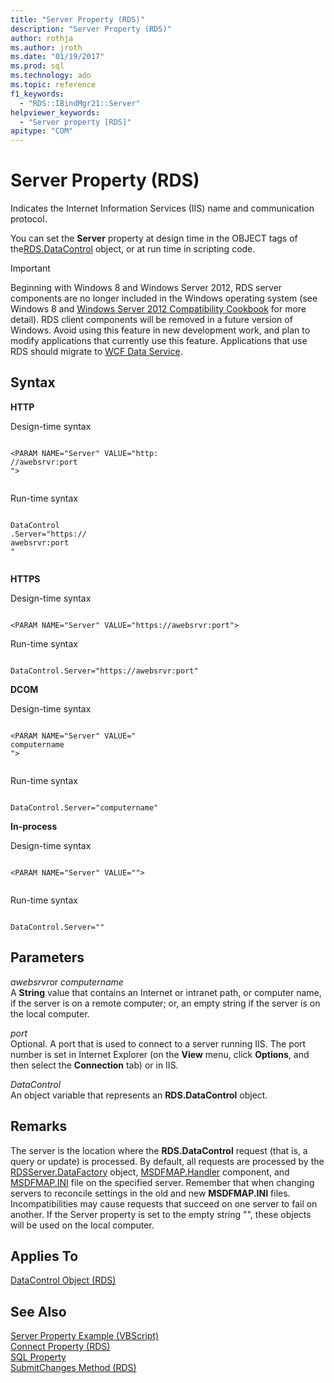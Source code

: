 ```yaml
---
title: "Server Property (RDS)"
description: "Server Property (RDS)"
author: rothja
ms.author: jroth
ms.date: "01/19/2017"
ms.prod: sql
ms.technology: ado
ms.topic: reference
f1_keywords:
  - "RDS::IBindMgr21::Server"
helpviewer_keywords:
  - "Server property [RDS]"
apitype: "COM"
---
```

# Server Property (RDS)
Indicates the Internet Information Services (IIS) name and communication protocol.  
  
 You can set the **Server** property at design time in the OBJECT tags of the[RDS.DataControl](./datacontrol-object-rds.md) object, or at run time in scripting code.  
  
> [!IMPORTANT]
>  Beginning with Windows 8 and Windows Server 2012, RDS server components are no longer included in the Windows operating system (see Windows 8 and [Windows Server 2012 Compatibility Cookbook](https://www.microsoft.com/download/details.aspx?id=27416) for more detail). RDS client components will be removed in a future version of Windows. Avoid using this feature in new development work, and plan to modify applications that currently use this feature. Applications that use RDS should migrate to [WCF Data Service](/dotnet/framework/wcf/).  
  
## Syntax  
 **HTTP**  
  
 Design-time syntax  
  
```  
  
<PARAM NAME="Server" VALUE="http:  
//awebsrvr:port  
">  
  
```  
  
 Run-time syntax  
  
```  
  
DataControl  
.Server="https://  
awebsrvr:port  
"  
  
```  
  
 **HTTPS**  
  
 Design-time syntax  
  
```  
  
<PARAM NAME="Server" VALUE="https://awebsrvr:port">  
```  
  
 Run-time syntax  
  
```  
  
DataControl.Server="https://awebsrvr:port"  
```  
  
 **DCOM**  
  
 Design-time syntax  
  
```  
  
<PARAM NAME="Server" VALUE="  
computername  
">  
  
```  
  
 Run-time syntax  
  
```  
  
DataControl.Server="computername"  
```  
  
 **In-process**  
  
 Design-time syntax  
  
```  
  
<PARAM NAME="Server" VALUE="">  
  
```  
  
 Run-time syntax  
  
```  
  
DataControl.Server=""  
```  
  
## Parameters  
 *awebsrvr*or *computername*  
 A **String** value that contains an Internet or intranet path, or computer name, if the server is on a remote computer; or, an empty string if the server is on the local computer.  
  
 *port*  
 Optional. A port that is used to connect to a server running IIS. The port number is set in Internet Explorer (on the **View** menu, click **Options**, and then select the **Connection** tab) or in IIS.  
  
 *DataControl*  
 An object variable that represents an **RDS.DataControl** object.  
  
## Remarks  
 The server is the location where the **RDS.DataControl** request (that is, a query or update) is processed. By default, all requests are processed by the [RDSServer.DataFactory](./datafactory-object-rdsserver.md) object, [MSDFMAP.Handler](../../guide/remote-data-service/datafactory-customization.md) component, and [MSDFMAP.INI](../../guide/remote-data-service/understanding-the-customization-file.md) file on the specified server. Remember that when changing servers to reconcile settings in the old and new **MSDFMAP.INI** files. Incompatibilities may cause requests that succeed on one server to fail on another. If the Server property is set to the empty string "", these objects will be used on the local computer.  
  
## Applies To  
 [DataControl Object (RDS)](./datacontrol-object-rds.md)  
  
## See Also  
 [Server Property Example (VBScript)](./server-property-example-vbscript.md)   
 [Connect Property (RDS)](./connect-property-rds.md)   
 [SQL Property](./sql-property.md)   
 [SubmitChanges Method (RDS)](./submitchanges-method-rds.md)